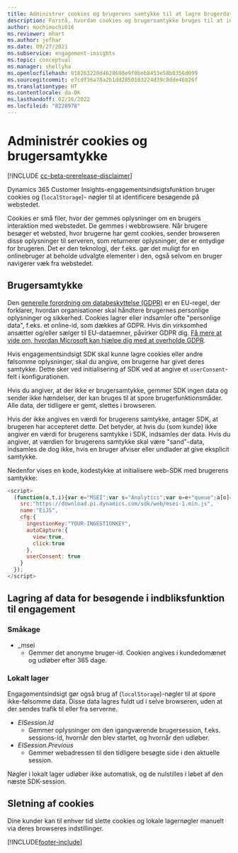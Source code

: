 ```yaml
---
title: Administrer cookies og brugerens samtykke til at lagre brugerdata i Dynamics 365 Customer Insights
description: Forstå, hvordan cookies og brugersamtykke bruges til at identificere besøgende på webstedet.
author: mochimochi016
ms.reviewer: mhart
ms.author: jefhar
ms.date: 09/27/2021
ms.subservice: engagement-insights
ms.topic: conceptual
ms.manager: shellyha
ms.openlocfilehash: 018263220d4628690e9f0beb8453e58b0356d099
ms.sourcegitcommit: e7cdf36a78a2b1dd2850183224d39c8dde46b26f
ms.translationtype: HT
ms.contentlocale: da-DK
ms.lasthandoff: 02/16/2022
ms.locfileid: "8228978"
---
```

# <a name="manage-cookies-and-user-consent"></a>Administrér cookies og brugersamtykke

[!INCLUDE [cc-beta-prerelease-disclaimer](includes/cc-beta-prerelease-disclaimer.md)]

Dynamics 365 Customer Insights-engagementsindsigtsfunktion bruger cookies og (`localStorage`)- nøgler til at identificere besøgende på webstedet.

Cookies er små filer, hvor der gemmes oplysninger om en brugers interaktion med webstedet. De gemmes i webbrowsere. Når brugere besøger et websted, hvor brugerne har gemt cookies, sender browseren disse oplysninger til serveren, som returnerer oplysninger, der er entydige for brugeren. Det er den teknologi, der f.eks. gør det muligt for en onlinebruger at beholde udvalgte elementer i den, også selvom en bruger navigerer væk fra webstedet.

## <a name="user-consent"></a>Brugersamtykke

Den [generelle forordning om databeskyttelse (GDPR)](/dynamics365/get-started/gdpr/) er en EU-regel, der forklarer, hvordan organisationer skal håndtere brugernes personlige oplysninger og sikkerhed. Cookies lagrer eller indsamler ofte "personlige data", f.eks. et online-id, som dækkes af GDPR. Hvis din virksomhed ansætter og/eller sælger til EU-dataemner, påvirker GDPR dig. [Få mere at vide om, hvordan Microsoft kan hjælpe dig med at overholde GDPR](https://www.microsoft.com/trust-center/privacy/gdpr-faqs).

Hvis engagementsindsigt SDK skal kunne lagre cookies eller andre følsomme oplysninger, skal du angive, om brugerne har givet deres samtykke. Dette sker ved initialisering af SDK ved at angive et `userConsent`-felt i konfigurationen.

Hvis du angiver, at der ikke er brugersamtykke, gemmer SDK ingen data og sender ikke hændelser, der kan bruges til at spore brugerfunktionsmåder. Alle data, der tidligere er gemt, slettes i browseren.

Hvis der ikke angives en værdi for brugerens samtykke, antager SDK, at brugeren har accepteret dette. Det betyder, at hvis du (som kunde) ikke angiver en værdi for brugerens samtykke i SDK, indsamles der data. Hvis du angiver, at værdien for brugerens samtykke skal være "sand"-data, indsamles de dog ikke, hvis en bruger afviser eller undlader at give eksplicit samtykke.

Nedenfor vises en kode, kodestykke at initialisere web-SDK med brugerens samtykke:
```js
<script>
  (function(a,t,i){var e="MSEI";var s="Analytics";var o=e+"queue";a[o]=a[o]||[];var r=a[e]||function(n){var t={};t[s]={};function e(e){while(e.length){var r=e.pop();t[s][r]=function(e){return function(){a[o].push([e,n,arguments])}}(r)}}var r="track";var i="set";e([r+"Event",r+"View",r+"Action",i+"Property",i+"User","initialize","teardown"]);return t}(i.name);var n=i.name;if(!a[e]){a[n]=r[s];a[o].push(["new",n]);setTimeout(function(){var e="script";var r=t.createElement(e);r.async=1;r.src=i.src;var n=t.getElementsByTagName(e)[0];n.parentNode.insertBefore(r,n)},1)}else{a[n]=new r[s]}if(i.user){a[n].setUser(i.user)}if(i.props){for(var c in i.props){a[n].setProperty(c,i.props[c])}}a[n].initialize(i.cfg)})(window,document,{
    src:"https://download.pi.dynamics.com/sdk/web/msei-1.min.js",
    name:"EiJS",
    cfg:{
      ingestionKey:"YOUR-INGESTIONKEY",
      autoCapture:{
        view:true,
        click:true
      },
      userConsent: true
    }
  });
</script>
```

## <a name="visitor-data-storage-in-engagement-insights-capability"></a>Lagring af data for besøgende i indbliksfunktion til engagement

### <a name="cookies"></a>Småkage

- _msei
    - Gemmer det anonyme bruger-id. Cookien angives i kundedomænet og udløber efter 365 dage.

### <a name="local-storage"></a>Lokalt lager

Engagementsindsigt gør også brug af (`localStorage`)-nøgler til at spore ikke-følsomme data. Disse data lagres fuldt ud i selve browseren, uden at der sendes trafik til eller fra serverne.

- *EISession.Id*
    - Gemmer oplysninger om den igangværende brugersession, f.eks. sessions-id, hvornår den blev startet, og hvornår den udløber.
- *EISession.Previous*
    - Gemmer webadressen til den tidligere besøgte side i den aktuelle session.

Nøgler i lokalt lager udløber ikke automatisk, og de nulstilles i løbet af den næste SDK-session.

## <a name="deleting-cookies"></a>Sletning af cookies

Dine kunder kan til enhver tid slette cookies og lokale lagernøgler manuelt via deres browseres indstillinger.


[!INCLUDE[footer-include](../includes/footer-banner.md)]
